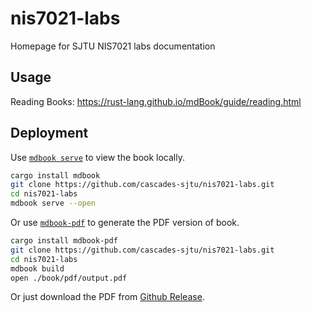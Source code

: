 # nis7021-labs

Homepage for SJTU NIS7021 labs documentation

## Usage

Reading Books: <https://rust-lang.github.io/mdBook/guide/reading.html>

## Deployment

Use [`mdbook serve`](https://rust-lang.github.io/mdBook/cli/serve.html) to view the book locally.

```bash
cargo install mdbook
git clone https://github.com/cascades-sjtu/nis7021-labs.git
cd nis7021-labs
mdbook serve --open
```

Or use [`mdbook-pdf`](https://github.com/HollowMan6/mdbook-pdf/) to generate the PDF version of book.

```bash
cargo install mdbook-pdf
git clone https://github.com/cascades-sjtu/nis7021-labs.git
cd nis7021-labs
mdbook build
open ./book/pdf/output.pdf
```

Or just download the PDF from [Github Release](https://github.com/cascades-sjtu/nis7021-labs/releases).
